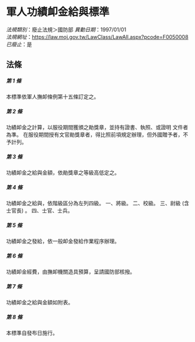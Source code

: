 # 軍人功績卹金給與標準

*法規類別*：廢止法規＞國防部
*異動日期*：1997/01/01  
*法規網址*：https://law.moj.gov.tw/LawClass/LawAll.aspx?pcode=F0050008
*已廢止*：是


## 法條
##### 第 1 條
本標準依軍人撫卹條例第十五條訂定之。

##### 第 2 條
功績卹金之計算，以服役期間獲頒之勛獎章，並持有證書、執照、或證明
文件者為準。
在服役期間授有文官勛獎章者，得比照前項規定辦理，但外國贈予者，不
予計列。

##### 第 3 條
功績卹金之給與金額，依勛獎章之等級高低定之。

##### 第 4 條
功績卹金之給與，依階級區分為左列四級。
一、將級。
二、校級。
三、尉級 (含士官長) 。
四、士官、士兵。


##### 第 5 條
功績卹金之發給，依一般卹金發給作業程序辦理。

##### 第 6 條
功績卹金經費，由撫卹機關造具預算，呈請國防部核撥。

##### 第 7 條
功績卹金之給與金額如附表。

##### 第 8 條
本標準自發布日施行。


